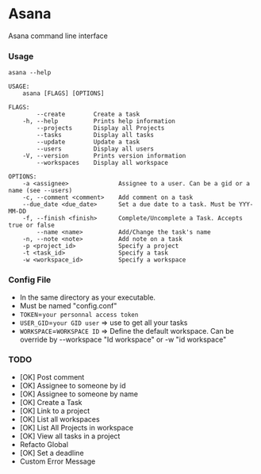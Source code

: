 # Asana
 Asana command line interface

### Usage
```
asana --help

USAGE:
    asana [FLAGS] [OPTIONS]

FLAGS:
        --create        Create a task
    -h, --help          Prints help information
        --projects      Display all Projects
        --tasks         Display all tasks
        --update        Update a task
        --users         Display all users
    -V, --version       Prints version information
        --workspaces    Display all workspace

OPTIONS:
    -a <assignee>              Assignee to a user. Can be a gid or a name (see --users)
    -c, --comment <comment>    Add comment on a task
    --due_date <due_date>      Set a due date to a task. Must be YYY-MM-DD
    -f, --finish <finish>      Complete/Uncomplete a Task. Accepts true or false
        --name <name>          Add/Change the task's name
    -n, --note <note>          Add note on a task
    -p <project_id>            Specify a project
    -t <task_id>               Specify a task
    -w <workspace_id>          Specify a workspace
```

### Config File

 * In the same directory as your executable.
 * Must be named "config.conf"
 * `TOKEN`=`your personnal access token`
 * `USER_GID`=`your GID user` => use to get all your tasks
 * `WORKSPACE`=`WORKSPACE ID` => Define the default workspace. Can be override by --workspace "Id workspace" or -w "id workspace"
 
### TODO 

 * [OK] Post comment
 * [OK] Assignee to someone by id
 * [OK] Assignee to someone by name
 * [OK] Create a Task
 * [OK] Link to a project
 * [OK] List all workspaces
 * [OK] List All Projects in workspace
 * [OK] View all tasks in a project
 * Refacto Global
 * [OK] Set a deadline
 * Custom Error Message
